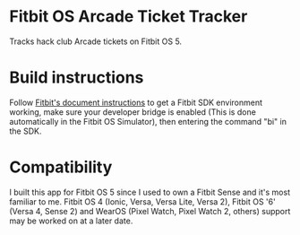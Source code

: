 # Fitbit OS Arcade Ticket Tracker
 Tracks hack club Arcade tickets on Fitbit OS 5.
 
# Build instructions
Follow [Fitbit's document instructions](https://dev.fitbit.com/getting-started/) to get a Fitbit SDK environment working, make sure your developer bridge is enabled (This is done automatically in the Fitbit OS Simulator), then entering the command "bi" in the SDK.

# Compatibility
I built this app for Fitbit OS 5 since I used to own a Fitbit Sense and it's most familiar to me. Fitbit OS 4 (Ionic, Versa, Versa Lite, Versa 2), Fitbit OS '6' (Versa 4, Sense 2) and WearOS (Pixel Watch, Pixel Watch 2, others) support may be worked on at a later date. 
